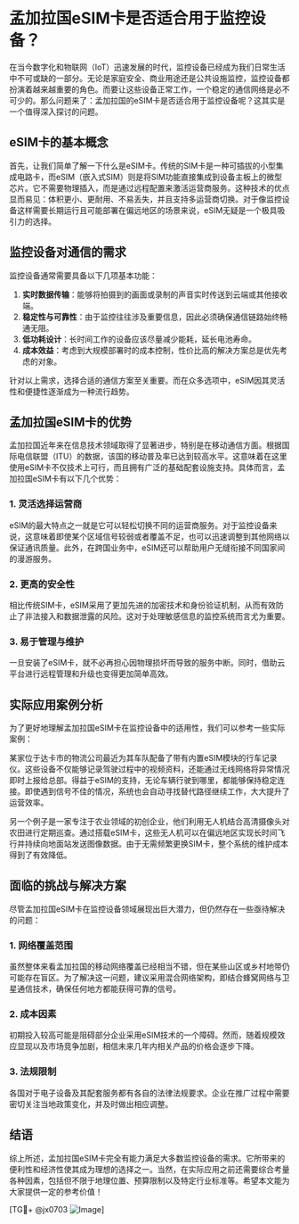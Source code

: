 # 孟加拉国eSIM卡是否适合用于监控设备？

在当今数字化和物联网（IoT）迅速发展的时代，监控设备已经成为我们日常生活中不可或缺的一部分。无论是家庭安全、商业用途还是公共设施监控，监控设备都扮演着越来越重要的角色。而要让这些设备正常工作，一个稳定的通信网络是必不可少的。那么问题来了：孟加拉国的eSIM卡是否适合用于监控设备呢？这其实是一个值得深入探讨的问题。

## eSIM卡的基本概念

首先，让我们简单了解一下什么是eSIM卡。传统的SIM卡是一种可插拔的小型集成电路卡，而eSIM（嵌入式SIM）则是将SIM功能直接集成到设备主板上的微型芯片。它不需要物理插入，而是通过远程配置来激活运营商服务。这种技术的优点显而易见：体积更小、更耐用、不易丢失，并且支持多运营商切换。对于像监控设备这样需要长期运行且可能部署在偏远地区的场景来说，eSIM无疑是一个极具吸引力的选择。

## 监控设备对通信的需求

监控设备通常需要具备以下几项基本功能：

1. **实时数据传输**：能够将拍摄到的画面或录制的声音实时传送到云端或其他接收端。
2. **稳定性与可靠性**：由于监控往往涉及重要信息，因此必须确保通信链路始终畅通无阻。
3. **低功耗设计**：长时间工作的设备应该尽量减少能耗，延长电池寿命。
4. **成本效益**：考虑到大规模部署时的成本控制，性价比高的解决方案总是优先考虑的对象。

针对以上需求，选择合适的通信方案至关重要。而在众多选项中，eSIM因其灵活性和便捷性逐渐成为一种流行趋势。

## 孟加拉国eSIM卡的优势

孟加拉国近年来在信息技术领域取得了显著进步，特别是在移动通信方面。根据国际电信联盟（ITU）的数据，该国的移动普及率已达到较高水平。这意味着在这里使用eSIM卡不仅技术上可行，而且拥有广泛的基础配套设施支持。具体而言，孟加拉国eSIM卡有以下几个优势：

### 1. 灵活选择运营商
eSIM的最大特点之一就是它可以轻松切换不同的运营商服务。对于监控设备来说，这意味着即使某个区域信号较弱或者覆盖不足，也可以迅速调整到其他网络以保证通讯质量。此外，在跨国业务中，eSIM还可以帮助用户无缝衔接不同国家间的漫游服务。

### 2. 更高的安全性
相比传统SIM卡，eSIM采用了更加先进的加密技术和身份验证机制，从而有效防止了非法接入和数据泄露的风险。这对于处理敏感信息的监控系统而言尤为重要。

### 3. 易于管理与维护
一旦安装了eSIM卡，就不必再担心因物理损坏而导致的服务中断。同时，借助云平台进行远程管理和升级也变得更加简单高效。

## 实际应用案例分析

为了更好地理解孟加拉国eSIM卡在监控设备中的适用性，我们可以参考一些实际案例：

某家位于达卡市的物流公司最近为其车队配备了带有内置eSIM模块的行车记录仪。这些设备不仅能够记录驾驶过程中的视频资料，还能通过无线网络将异常情况即时上报给总部。得益于eSIM的支持，无论车辆行驶到哪里，都能够保持稳定连接。即使遇到信号不佳的情况，系统也会自动寻找替代路径继续工作，大大提升了运营效率。

另一个例子是一家专注于农业领域的初创企业，他们利用无人机结合高清摄像头对农田进行定期巡查。通过搭载eSIM卡，这些无人机可以在偏远地区实现长时间飞行并持续向地面站发送图像数据。由于无需频繁更换SIM卡，整个系统的维护成本得到了有效降低。

## 面临的挑战与解决方案

尽管孟加拉国eSIM卡在监控设备领域展现出巨大潜力，但仍然存在一些亟待解决的问题：

### 1. 网络覆盖范围
虽然整体来看孟加拉国的移动网络覆盖已经相当不错，但在某些山区或乡村地带仍可能存在盲区。为了解决这一问题，建议采用混合网络架构，即结合蜂窝网络与卫星通信技术，确保任何地方都能获得可靠的信号。

### 2. 成本因素
初期投入较高可能是阻碍部分企业采用eSIM技术的一个障碍。然而，随着规模效应显现以及市场竞争加剧，相信未来几年内相关产品的价格会逐步下降。

### 3. 法规限制
各国对于电子设备及其配套服务都有各自的法律法规要求。企业在推广过程中需要密切关注当地政策变化，并及时做出相应调整。

## 结语

综上所述，孟加拉国eSIM卡完全有能力满足大多数监控设备的需求。它所带来的便利性和经济性使其成为理想的选择之一。当然，在实际应用之前还需要综合考量各种因素，包括但不限于地理位置、预算限制以及特定行业标准等。希望本文能为大家提供一定的参考价值！

[TG💪+ @jx0703 ![Image](https://github.com/user-attachments/assets/dbca1d08-cadb-493c-b0ec-ad6f7a83f270)]